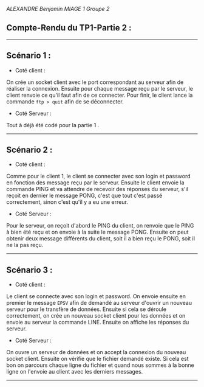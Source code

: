 *ALEXANDRE Benjamin*
*MIAGE 1*
*Groupe 2*

## Compte-Rendu du TP1-Partie 2 : 

---

## Scénario 1 : 

* Coté client : 

On crée un socket client avec le port correspondant au serveur afin de réaliser la connexion.
Ensuite pour chaque message reçu par le serveur, le client renvoie ce qu'il faut afin de ce connecter.
Pour finir, le client lance la commande `ftp > quit` afin de se déconnecter.

* Coté Serveur : 

Tout à déjà été codé pour la partie 1 .

---

## Scénario 2 : 

* Coté client : 

Comme pour le client 1, le client se connecter avec son login et password en fonction des message reçu par le serveur.
Ensuite le client envoie la commande PING et va attendre de recevoir des réponses du serveur, s'il reçoit en dernier le message PONG, c'est que tout c'est passé correctement, sinon c'est qu'il y a eu une erreur.


* Coté Serveur : 

Pour le serveur, on reçoit d'abord le PING du client, on renvoie que le PING à bien été reçu et on envoie à la suite le message PONG.
Ensuite on peut obtenir deux message différents du client, soit il a bien reçu le PONG, soit il ne la pas reçu.

---

## Scénario 3 : 

* Coté client : 

Le client se connecte avec son login et password.
On envoie ensuite en premier le message `EPSV` afin de demandé au serveur d'ouvrir un nouveau serveur pour le transfère de données.
Ensuite si cela se déroule correctement, on crée un nouveau socket client pour les données et on envoie au serveur la commande LINE.
Ensuite on affiche les réponses du serveur.


* Coté Serveur : 

On ouvre un serveur de données et on accept la connexion du nouveau socket client.
Ensuite on vérifie que le fichier demandé existe.
Si cela est bon on parcours chaque ligne du fichier et quand nous sommes à la bonne ligne on l'envoie au client avec les derniers messages.

---